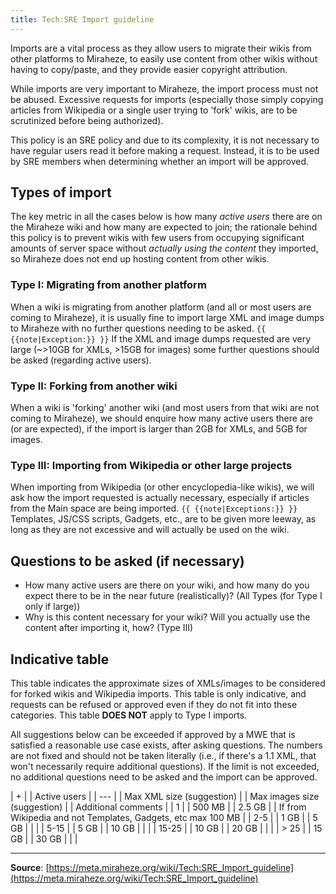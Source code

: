 ```yaml
---
title: Tech:SRE Import guideline
---
```


Imports are a vital process as they allow users to migrate their wikis from other platforms to Miraheze, to easily use content from other wikis without having to copy/paste, and they provide easier copyright attribution.

While imports are very important to Miraheze, the import process must not be abused. Excessive requests for imports (especially those simply copying articles from Wikipedia or a single user trying to 'fork' wikis, are to be scrutinized before being authorized).

This policy is an SRE policy and due to its complexity, it is not necessary to have regular users read it before making a request. Instead, it is to be used by SRE members when determining whether an import will be approved.

## Types of import 

The key metric in all the cases below is how many *active users* there are on the Miraheze wiki and how many are expected to join; the rationale behind this policy is to prevent wikis with few users from occupying significant amounts of server space without *actually using the content*  they imported, so Miraheze does not end up hosting content from other wikis.

### Type I: Migrating from another platform 

When a wiki is migrating from another platform (and all or most users are coming to Miraheze), it is usually fine to import large XML and image dumps to Miraheze with no further questions needing to be asked.
 `{{ {{note|Exception:}} }}` If the XML and image dumps requested are very large (~>10GB for XMLs, >15GB for images) some further questions should be asked (regarding active users).

### Type II: Forking from another wiki 

When a wiki is 'forking' another wiki (and most users from that wiki are not coming to Miraheze), we should enquire how many active users there are (or are expected), if the import is larger than 2GB for XMLs, and 5GB for images.

### Type III: Importing from Wikipedia or other large projects 

When importing from Wikipedia (or other encyclopedia-like wikis), we will ask how the import requested is actually necessary, especially if articles from the Main space are being imported.
 `{{ {{note|Exceptions:}} }}` Templates, JS/CSS scripts, Gadgets, etc., are to be given more leeway, as long as they are not excessive and will actually be used on the wiki.

## Questions to be asked (if necessary) 

* How many active users are there on your wiki, and how many do you expect there to be in the near future (realistically)? (All Types (for Type I only if large))
* Why is this content necessary for your wiki? Will you actually use the content after importing it, how? (Type III)

## Indicative table 

This table indicates the approximate sizes of XMLs/images to be considered for forked wikis and Wikipedia imports. This table is only indicative, and requests can be refused or approved even if they do not fit into these categories. This table **DOES NOT** apply to Type I imports.

All suggestions below can be exceeded if approved by a MWE that is satisfied a reasonable use case exists, after asking questions. The numbers are not fixed and should not be taken literally (i.e., if there's a 1.1 XML, that won't necessarily require additional questions). If the limit is not exceeded, no additional questions need to be asked and the import can be approved.

| + |
| Active users |
| --- |
| Max XML size (suggestion) |
| Max images size (suggestion) |
| Additional comments |
| 1 |
| 500 MB |
| 2.5 GB |
| If from Wikipedia and not Templates, Gadgets, etc max 100 MB |
| 2-5 |
| 1 GB |
| 5 GB |
| |
| 5-15 |
| 5 GB |
| 10 GB |
| |
| 15-25 |
| 10 GB |
| 20 GB |
| |
| > 25 |
| 15 GB |
| 30 GB |
| |

----
**Source**: [https://meta.miraheze.org/wiki/Tech:SRE_Import_guideline](https://meta.miraheze.org/wiki/Tech:SRE_Import_guideline)